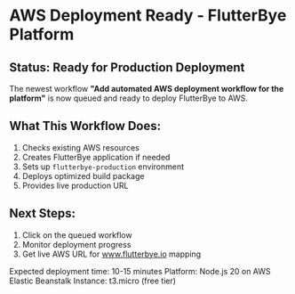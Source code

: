 # AWS Deployment Ready - FlutterBye Platform

## Status: Ready for Production Deployment

The newest workflow **"Add automated AWS deployment workflow for the platform"** is now queued and ready to deploy FlutterBye to AWS.

## What This Workflow Does:
1. Checks existing AWS resources
2. Creates FlutterBye application if needed
3. Sets up `flutterbye-production` environment
4. Deploys optimized build package
5. Provides live production URL

## Next Steps:
1. Click on the queued workflow
2. Monitor deployment progress
3. Get live AWS URL for www.flutterbye.io mapping

Expected deployment time: 10-15 minutes
Platform: Node.js 20 on AWS Elastic Beanstalk
Instance: t3.micro (free tier)
